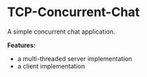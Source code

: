 # TCP-Concurrent-Chat
A simple concurrent chat application.

**Features:**
- a multi-threaded server implementation
- a client implementation
